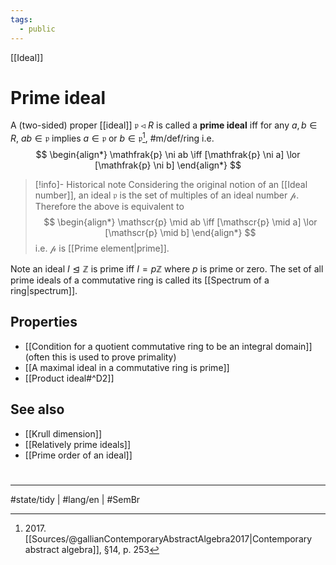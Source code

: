 ```yaml
---
tags:
  - public
---
```

[[Ideal]]
# Prime ideal

A (two-sided) proper [[ideal]] $\mathfrak{p} \triangleleft R$ is called a **prime ideal** iff for any $a,b \in R$, $ab \in \mathfrak{p}$ implies $a \in \mathfrak{p}$ or $b \in \mathfrak{p}$[^2017], #m/def/ring i.e.
$$
\begin{align*}
\mathfrak{p} \ni ab \iff [\mathfrak{p} \ni a] \lor [\mathfrak{p} \ni b]
\end{align*}
$$

> [!info]- Historical note
> Considering the original notion of an [[Ideal number]], an ideal $\mathfrak{p}$ is the set of multiples of an ideal number $\mathscr{p}$. Therefore the above is equivalent to
> $$
> \begin{align*}
> \mathscr{p} \mid ab \iff [\mathscr{p} \mid a] \lor [\mathscr{p} \mid b]
> \end{align*}
> $$
> i.e. $\mathscr{p}$ is [[Prime element|prime]].

Note an ideal $I \trianglelefteq \mathbb{Z}$ is prime iff $I = p\mathbb{Z}$ where $p$ is prime or zero.
The set of all prime ideals of a commutative ring is called its [[Spectrum of a ring|spectrum]].

  [^2017]: 2017\. [[Sources/@gallianContemporaryAbstractAlgebra2017|Contemporary abstract algebra]], §14, p. 253

## Properties

- [[Condition for a quotient commutative ring to be an integral domain]] (often this is used to prove primality)
- [[A maximal ideal in a commutative ring is prime]]
- [[Product ideal#^D2]]

## See also

- [[Krull dimension]]
- [[Relatively prime ideals]]
- [[Prime order of an ideal]]

#
---
#state/tidy | #lang/en | #SemBr
